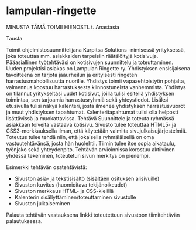 # lampulan-ringette
MINUSTA TÄMÄ TOIMII HIENOSTI. t. Anastasia

Tausta

Toimit ohjelmistosuunnittelijana Kurpitsa Solutions -nimisessä yrityksessä, joka toteuttaa mm.
asiakkaiden tarpeisiin räätälöityjä kotisivuja. Pääasiallinen työtehtäväsi on kotisivujen suunnittelu ja
toteuttaminen.
Uuden projektisi asiakas on Lampulan Ringette ry. Yhdistyksen ensisijaisena tavoitteena on tarjota
jääurheilun ja erityisesti ringeten harrastusmahdollisuutta nuorille. Yhdistys toimii vapaaehtoistyön
pohjalta, valmennus koostuu harrastuksesta kiinnostuneista vanhemmista. Yhdistys on tilannut
yritykseltäsi uudet kotisivut, joilla tulisi esitellä yhdistyksen toimintaa, sen tarjoamia harrastusryhmiä
sekä yhteystiedot. Lisäksi etusivulla tulisi näkyä kalenteri, josta ilmenee yhdistyksen harrastusvuorot ja
muut yhdistyksen tapahtumat. Kalenteritapahtumat tulisi olla helposti lisättävissä ja muokattavissa.
Tehtävä
Suunnittele ja toteuta ryhmässä asiakkaan toiveita vastaava kotisivu. Sivusto tulee toteuttaa HTML5- ja
CSS3-merkkauksella ilman, että käytetään valmiita sivujulkaisujärjestelmiä.
Toteutus tulee tehdä niin, että jokaisella ryhmäläisellä on oma vastuutehtävänsä, josta hän huolehtii.
Tiimin tulee itse sopia aikataulu, työnjako sekä yhteydenpito. Tehtävän arvioinnissa korostuu aktiivinen
yhdessä tekeminen, toteutetun sivun merkitys on pienempi.

Esimerkki tehtävän osatehtävistä:

- Sivuston asia- ja tekstisisältö (sisältäen osituksen alisivuille)
- Sivuston kuvitus (huomioitava tekijänoikeudet)
- Sivuston merkkaus HTML- ja CSS-kielillä
- Kalenterin sisällyttäminen/toteuttaminen sivustolle
- Sivuston julkaiseminen

Palauta tehtävän vastauksena linkki toteutettuun sivustoon tiimitehtävän palautuksessa.
